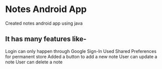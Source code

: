 # Notes Android App
Created notes android app using java

## It has many features like-
Login can only happen through Google Sign-In
Used Shared Preferences for permanent store
Added a button to add a new note
User can update a note
User can delete a note
